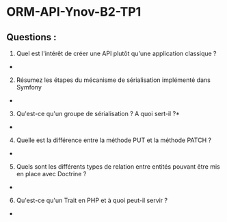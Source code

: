 # ORM-API-Ynov-B2-TP1

## Questions :

1. Quel est l'intérêt de créer une API plutôt qu'une application classique ?
*

2. Résumez les étapes du mécanisme de sérialisation implémenté dans Symfony
*

3. Qu'est-ce qu'un groupe de sérialisation ? A quoi sert-il ?*
*

4. Quelle est la différence entre la méthode PUT et la méthode PATCH ?
*

5. Quels sont les différents types de relation entre entités pouvant être mis en place avec Doctrine ?
*

6. Qu'est-ce qu'un Trait en PHP et à quoi peut-il servir ?
*
